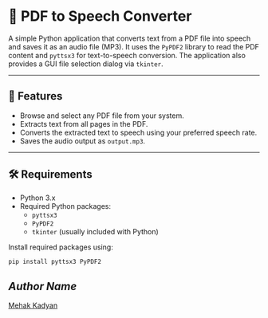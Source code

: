 # 📖 PDF to Speech Converter

A simple Python application that converts text from a PDF file into speech and saves it as an audio file (MP3). It uses the `PyPDF2` library to read the PDF content and `pyttsx3` for text-to-speech conversion. The application also provides a GUI file selection dialog via `tkinter`.

---

## 🚀 Features

- Browse and select any PDF file from your system.
- Extracts text from all pages in the PDF.
- Converts the extracted text to speech using your preferred speech rate.
- Saves the audio output as `output.mp3`.

---

## 🛠️ Requirements

- Python 3.x
- Required Python packages:
  - `pyttsx3`
  - `PyPDF2`
  - `tkinter` (usually included with Python)

Install required packages using:

```bash
pip install pyttsx3 PyPDF2
```

## *Author Name*	
[Mehak Kadyan](https://github.com/Mehakkadyan2)
